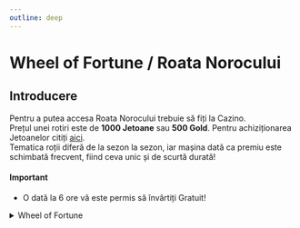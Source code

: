 ```yaml
---
outline: deep
---
```


# Wheel of Fortune / Roata Norocului

## Introducere

Pentru a putea accesa Roata Norocului trebuie să fiți la Cazino.
<br />
Prețul unei rotiri este de **1000 Jetoane** sau **500 Gold**.
Pentru achiziționarea Jetoanelor citiți <a href="https://b-zone-gta-v.github.io/B-Zone-GTA-V-Wiki/server/info/poker.html#jetoane">aici</a>.
<br />
Tematica roții diferă de la sezon la sezon, iar mașina dată ca premiu este schimbată frecvent, fiind ceva unic și de scurtă durată!

#### <span class="button-p-job"><b>Important</b></span>

- O dată la 6 ore vă este permis să învârtiți Gratuit!


<details>
  <summary>Wheel of Fortune</summary>
  <img src="https://assets.b-zone.ro/wiki/wheel-of-fortune.png" alt="WOF">
</details>